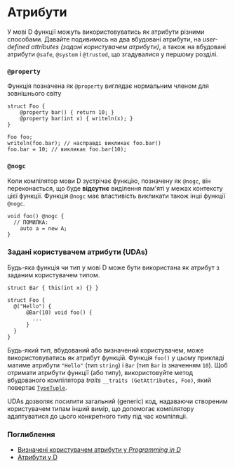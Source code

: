 # Атрибути

У мові D функції можуть використовуватись як атрибути різними
способами. Давайте подивимось на два вбудовані атрибути, на *user-defined
attributes (задані користувачем атрибути)*, а також на вбудовані атрибути
`@safe`, `@system` і `@trusted`, що згадувалися у першому розділі.

### `@property`

Функція позначена як `@property` виглядає нормальним членом для
зовнішнього світу

    struct Foo {
        @property bar() { return 10; }
        @property bar(int x) { writeln(x); }
    }
    
    Foo foo;
    writeln(foo.bar); // насправді викликає foo.bar()
    foo.bar = 10; // викликає foo.bar(10);

### `@nogc`

Коли компілятор мови D зустрічає функцію, позначену як `@nogc`,
він переконається, що буде **відсутнє** виділення пам'яті у межах
контексту цієї функції. Функція `@nogc` має властивість викликати
також інші функції `@nogc`.

    void foo() @nogc {
      // ПОМИЛКА:
        auto a = new A;
    }

### Задані користувачем атрибути (UDAs)

Будь-яка функція чи тип у мові D може бути використана як атрибут з
заданим користувачем типом.

    struct Bar { this(int x) {} }
    
    struct Foo {
      @("Hello") {
          @Bar(10) void foo() {
            ...
          }
      }
    }

Будь-який тип, вбудований або визначений користувачем, може використовуватись
як атрибут функцій. Функція `foo()` у цьому прикладі матиме атрибути
`"Hello"` (тип `string`) і `Bar` (тип `Bar` із значенням `10`).
Щоб отримати атрибути функції (або типу), використовуйте метод вбудованого
компілятора *traits* `__traits (GetAttributes, Foo)`, який повертає
[`TypeTuple`](https://dlang.org/phobos/std_typetuple.html).

UDAs дозволяє посилити загальний (generic) код, надаваючи створеним
користувачем типам інший вимір, що допомогає компілятору адаптуватися
до цього конкретного типу під час компіляціі.

### Поглиблення

- [Визначені користувачем атрибути у _Programming in D_](http://ddili.org/ders/d.en/uda.html)
- [Атрибути у D](https://dlang.org/spec/attribute.html)
